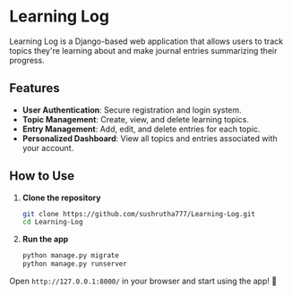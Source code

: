# Learning Log  

Learning Log is a Django-based web application that allows users to track topics they're learning about and make journal entries summarizing their progress.  

## Features  

- **User Authentication**: Secure registration and login system.  
- **Topic Management**: Create, view, and delete learning topics.  
- **Entry Management**: Add, edit, and delete entries for each topic.  
- **Personalized Dashboard**: View all topics and entries associated with your account.  

## How to Use  

1. **Clone the repository**  
   ```bash
   git clone https://github.com/sushrutha777/Learning-Log.git
   cd Learning-Log
   ```

2. **Run the app**  
   ```bash
   python manage.py migrate
   python manage.py runserver
   ```

Open `http://127.0.0.1:8000/` in your browser and start using the app! 🚀  
